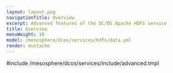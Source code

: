 ```yaml
---
layout: layout.pug
navigationTitle: Overview 
excerpt: Advanced features of the DC/OS Apache HDFS service
title: Overview 
menuWeight: 10
model: /mesosphere/dcos/services/hdfs/data.yml
render: mustache
---
```


#include /mesosphere/dcos/services/include/advanced.tmpl
